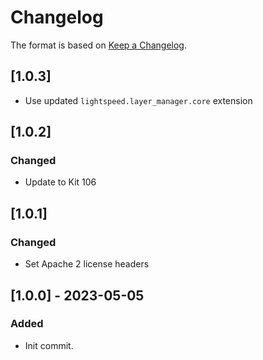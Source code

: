 # Changelog
The format is based on [Keep a Changelog](https://keepachangelog.com/en/1.0.0/).

## [1.0.3]
- Use updated `lightspeed.layer_manager.core` extension

## [1.0.2]
### Changed
- Update to Kit 106

## [1.0.1]
### Changed
- Set Apache 2 license headers

## [1.0.0] - 2023-05-05
### Added
- Init commit.

